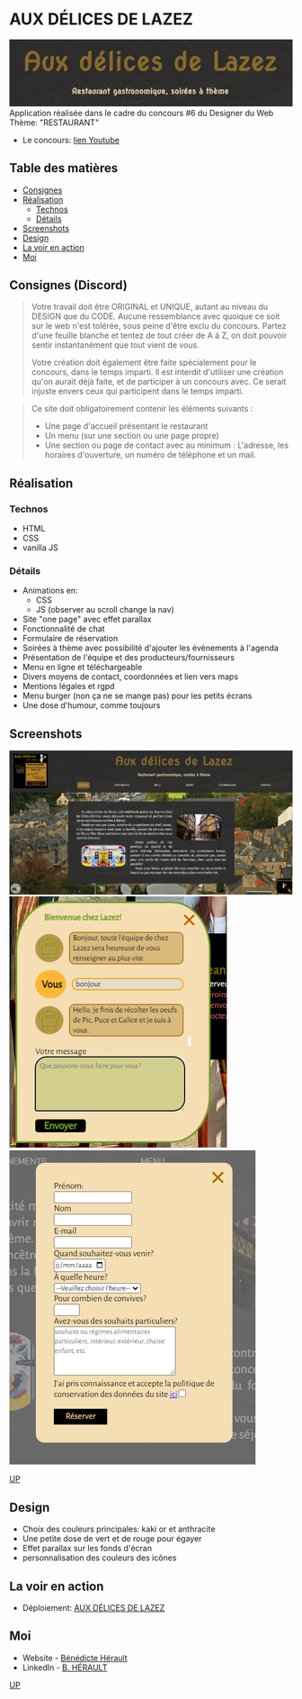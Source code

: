# AUX DÉLICES DE LAZEZ

![screen4](./assets/design/4.png)
Application réalisée dans le cadre du concours #6 du Designer du Web
Thème: "RESTAURANT"

- Le concours: [lien Youtube](https://youtu.be/oeM8Y7WTKW0)

## Table des matières

- [Consignes](#consignes)
- [Réalisation](#réalisation)
  - [Technos](#technos)
  - [Détails](#détails)
- [Screenshots](#screenshots)
- [Design](#design)
- [La voir en action](#la-voir-en-action)
- [Moi](#moi)

## Consignes (Discord)

> Votre travail doit être ORIGINAL et UNIQUE, autant au niveau du DESIGN que du CODE.
> Aucune ressemblance avec quoique ce soit sur le web n'est tolérée, sous peine d'être exclu du concours.
> Partez d'une feuille blanche et tentez de tout créer de A à Z, on doit pouvoir sentir instantanément que tout vient de vous.
>
> Votre création doit également être faite spécialement pour le concours, dans le temps imparti.
> Il est interdit d'utiliser une création qu'on aurait déjà faite, et de participer à un concours avec.
> Ce serait injuste envers ceux qui participent dans le temps imparti.

> Ce site doit obligatoirement contenir les éléments suivants :
>
> - Une page d'accueil présentant le restaurant
> - Un menu (sur une section ou une page propre)
> - Une section ou page de contact avec au minimum : L'adresse, les horaires d'ouverture, un numéro de téléphone et un mail.

## Réalisation

### Technos

- HTML
- CSS
- vanilla JS

### Détails

- Animations en:
  - CSS
  - JS (observer au scroll change la nav)
- Site "one page" avec effet parallax
- Fonctionnalité de chat
- Formulaire de réservation
- Soirées à thème avec possibilité d'ajouter les évènements à l'agenda
- Présentation de l'équipe et des producteurs/fournisseurs
- Menu en ligne et téléchargeable
- Divers moyens de contact, coordonnées et lien vers maps
- Mentions légales et rgpd
- Menu burger (non ça ne se mange pas) pour les petits écrans
- Une dose d'humour, comme toujours

## Screenshots

![screen1](./assets/design/1.png)
![screen2](./assets/design/2.png)
![screen3](./assets/design/3.png)

[UP](#table-des-matières)

## Design

- Choix des couleurs principales: kaki or et anthracite
- Une petite dose de vert et de rouge pour égayer
- Effet parallax sur les fonds d'écran
- personnalisation des couleurs des icônes

## La voir en action

- Déploiement: [AUX DÉLICES DE LAZEZ](https://aux-delices-de-lazez.netlify.app/)

## Moi

- Website - [Bénédicte Hérault](https://lazez-bzh.netlify.app/)
- LinkedIn - [B. HÉRAULT](https://www.linkedin.com/in/benedicte-herault/)

[UP](#table-des-matières)
